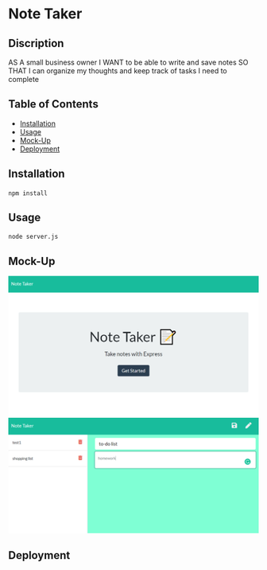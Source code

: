 # Note Taker

## Discription
AS A small business owner
I WANT to be able to write and save notes
SO THAT I can organize my thoughts and keep track of tasks I need to complete

## Table of Contents

* [Installation](#installation)
* [Usage](#usage)
* [Mock-Up](#mock-up)
* [Deployment](#deployment)

## Installation

```
npm install
```

## Usage

```
node server.js
```

## Mock-Up

![index-demo](./image/demo_index.png)
![nodes-demo](./image/demo_notes.png)

## Deployment

